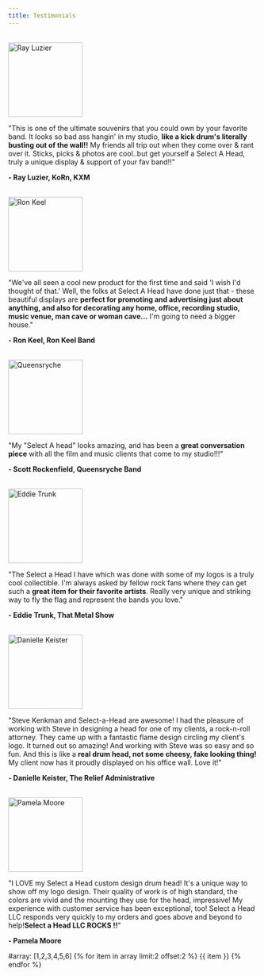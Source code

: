 ```yaml
---
title: Testimonials
---    
```

<br/>

<div class="container">
        <div class="row">
            <div class="col-md-2">
                <img class="img-circle" draggable="false" src="{{ 'ray-luzier-korn-drum-heads.jpg' | asset_url }}" alt="Ray Luzier" width="150" height="150">
            </div>
            <div class="col-md-6">
                <p>"This is one of the ultimate souvenirs that you could own by your favorite band. It looks so bad ass hangin' in my studio, <strong>like a kick drum's literally busting out of the wall!!</strong> My friends all trip out when they come over &amp; rant over it. Sticks, picks &amp; photos are cool..but get yourself a Select A Head, truly a unique display &amp; support of your fav band!!"</p>
                <p><strong>- Ray Luzier, KoRn, KXM</strong></p>
            </div>
        </div>
        <br/>
        <div class="row">
            <div class="col-md-2">
                <img class="img-circle" draggable="false" src="{{ 'keel.jpg' | asset_url }}" alt="Ron Keel" width="150" height="150">
            </div>
            <div class="col-md-6">
                <p>"We've all seen a cool new product for the first time and said 'I wish I'd thought of that.' Well, the folks at Select A Head have done just that - these beautiful displays are <strong>perfect for promoting and advertising just about anything, and also for decorating any home, office, recording studio, music venue, man cave or woman cave...</strong> I'm going to need a bigger house."</p>
                <p><strong>- Ron Keel, Ron Keel Band</strong></p>
            </div>
        </div>
      <br/>
        <div class="row">
            <div class="col-md-2">
                <img class="img-circle" draggable="false" src="{{ 'queensryche.jpg' | asset_url }}" alt="Queensryche" width="150" height="150">
            </div>
            <div class="col-md-6">
                <p>"My "Select A head" looks amazing, and has been a <strong>great conversation piece</strong> with all the film and music clients that come to my studio!!!"</p>
                <p><strong>- Scott Rockenfield, Queensryche Band</strong></p>
            </div>
        </div>
          <br/>
        <div class="row">
            <div class="col-md-2">
                <img class="img-circle" draggable="false" src="{{ 'eddie_trunk.jpg' | asset_url }}" alt="Eddie Trunk" width="150" height="150">
            </div>
            <div class="col-md-6">
                <p>"The Select a Head I have which was done with some of my logos is a truly cool collectible. I'm always asked by fellow rock fans where they can get such a <strong>great item for their favorite artists</strong>. Really very unique and striking way to fly the flag and represent the bands you love."</p>
                <p><strong>- Eddie Trunk, That Metal Show</strong></p>
            </div>
        </div>
       <br/>
        <div class="row">
            <div class="col-md-2">
                <img class="img-circle" draggable="false" src="{{ 'danielle_keister.jpg' | asset_url }}" alt="Danielle Keister" width="150" height="150">
            </div>
            <div class="col-md-6">
                <p>"Steve Kenkman and Select-a-Head are awesome! I had the pleasure of working with Steve in designing a head for one of my clients, a rock-n-roll attorney. They came up with a fantastic flame design circling my client's logo. It turned out so amazing! And working with Steve was so easy and so fun. And this is like a <strong>real drum head, not some cheesy, fake looking thing!</strong> My client now has it proudly displayed on his office wall. Love it!"</p>
                <p><strong>- Danielle Keister, The Relief Administrative</strong></p>
            </div>
        </div>
     <br/>
        <div class="row">
            <div class="col-md-2">
                <img class="img-circle" draggable="false" src="{{ 'pamela_moore.jpg' | asset_url }}" alt="Pamela Moore" width="150" height="150">
            </div>
            <div class="col-md-6">
                <p>"I LOVE my Select a Head custom design drum head! It's a unique way to show off my logo design. Their quality of work is of high standard, the colors are vivid and the mounting they use for the head, impressive! My experience with customer service has been exceptional, too! Select a Head LLC responds very quickly to my orders and goes above and beyond to help!<strong>Select a Head LLC ROCKS !!</strong>"</p>
                <p><strong>- Pamela Moore</strong></p>
            </div>
        </div>
</div>#array: [1,2,3,4,5,6]
{% for item in array limit:2 offset:2 %}
    {{ item }}
{% endfor %}
